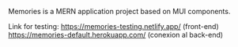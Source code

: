 Memories is a MERN application project based on MUI components.

Link for testing:
https://memories-testing.netlify.app/ (front-end)
https://memories-default.herokuapp.com/ (conexion al back-end)